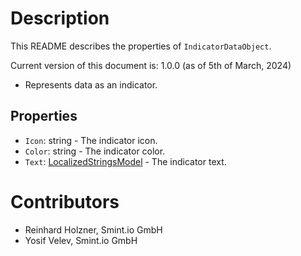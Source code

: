 Description
===========
This README describes the properties of `IndicatorDataObject`.

Current version of this document is: 1.0.0 (as of 5th of March, 2024)

- Represents data as an indicator.

## Properties
- `Icon`: string - The indicator  icon.
- `Color`: string - The indicator  color.
- `Text`: [LocalizedStringsModel](../Common/LocalizedStringsArrayModel.md) - The indicator text.

Contributors
============

- Reinhard Holzner, Smint.io GmbH
- Yosif Velev, Smint.io GmbH